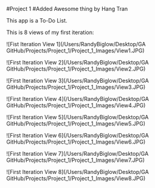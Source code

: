 #Project 1
#Added Awesome thing
by Hang Tran

This app is a To-Do List. 

This is 8 views of my first iteration:

![Fist Iteration View 1](/Users/RandyBiglow/Desktop/GA GitHub/Projects/Project_1/Project_1_Images/View1.JPG)

![First Iteration View 2](/Users/RandyBiglow/Desktop/GA GitHub/Projects/Project_1/Project_1_Images/View2.JPG)

![First Iteration View 3](/Users/RandyBiglow/Desktop/GA GitHub/Projects/Project_1/Project_1_Images/View3.JPG)

![First Iteration View 4](/Users/RandyBiglow/Desktop/GA GitHub/Projects/Project_1/Project_1_Images/View4.JPG)

![First Iteration View 5](/Users/RandyBiglow/Desktop/GA GitHub/Projects/Project_1/Project_1_Images/View5.JPG)

![First Iteration View 6](/Users/RandyBiglow/Desktop/GA GitHub/Projects/Project_1/Project_1_Images/View6.JPG)

![First Iteration View 7](/Users/RandyBiglow/Desktop/GA GitHub/Projects/Project_1/Project_1_Images/View7.JPG)

![First Iteration View 8](/Users/RandyBiglow/Desktop/GA GitHub/Projects/Project_1/Project_1_Images/View8.JPG)

